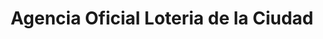 ---
title: "Agencia Oficial Loteria de la Ciudad"
url: /ciudad-autonoma-de-buenos-aires/agencia-oficial-loteria-de-la-ciudad/
shop: Lotterie
---